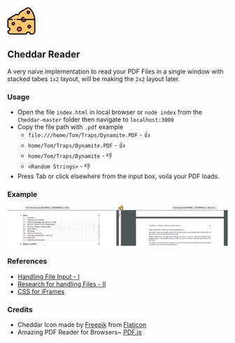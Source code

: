 ![](cheese.png)
## Cheddar Reader
A very naive implementation to read your PDF Files in a single window with stacked tabes `1x2` layout, will be making the `2x2` layout later.

### Usage
* Open the file `index.html` in local browser or `node index` from the `Cheddar-master` folder then navigate to `localhost:3000`
* Copy the file path with `.pdf` example 
    * `file:///home/Tom/Traps/Dynamite.PDF` - :+1:
    * `home/Tom/Traps/Dynamite.PDF` - :+1:
    * `home/Tom/Traps/Dynamite` - :-1:
    * `<Random Strings>` - :-1:
* Press Tab or click elsewhere from the input box, voila your PDF loads.

### Example
![](Sample.png)

### References
* [Handling File Input - I](https://developer.mozilla.org/en-US/docs/Web/HTML/Element/input/file)
* [Research for handling Files - II](https://medium.com/better-programming/handling-file-inputs-with-javascript-9f2d3a007f05)
* [CSS for iFrames](https://css-tricks.com/snippets/css/a-guide-to-flexbox/)

### Credits
* Cheddar Icon made by [Freepik](https://www.freepik.com) from [Flaticon](https://www.flaticon.com)
* Amazing PDF Reader for Browsers~ [PDF.js](https://mozilla.github.io/pdf.js/)